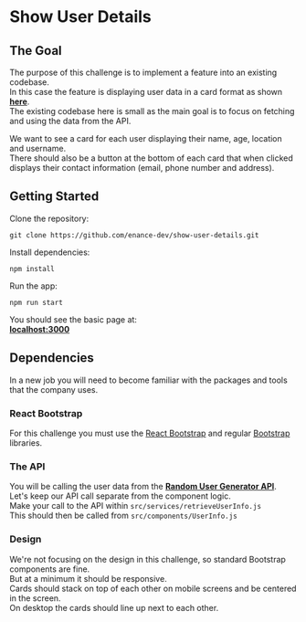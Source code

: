 # Show User Details 


## The Goal 

The purpose of this challenge is to implement a feature into an existing codebase.  
In this case the feature is displaying user data in a card format as shown **[here](https://reverent-euler-fd445c.netlify.app/)**.  
The existing codebase here is small as the main goal is to focus on fetching and using the data from the API.  

We want to see a card for each user displaying their name, age, location and username.  
There should also be a button at the bottom of each card that when clicked displays their contact information (email, phone number and address). 


## Getting Started

Clone the repository:  

```git clone https://github.com/enance-dev/show-user-details.git ```  

Install dependencies:  

```npm install```   

Run the app:  

```npm run start```  

You should see the basic page at:  
**[localhost:3000](http://localhost:3000/)**  


## Dependencies  

In a new job you will need to become familiar with the packages and tools that the company uses.  

### React Bootstrap
For this challenge you must use the [React Bootstrap](https://react-bootstrap.github.io/) and regular [Bootstrap](https://getbootstrap.com/) libraries.  

### The API
You will be calling the user data from the **[Random User Generator API](https://randomuser.me/documentation)**.  
Let's keep our API call separate from the component logic.  
Make your call to the API within ```src/services/retrieveUserInfo.js```  
This should then be called from ```src/components/UserInfo.js```  

### Design 
We're not focusing on the design in this challenge, so standard Bootstrap components are fine.  
But at a minimum it should be responsive.  
Cards should stack on top of each other on mobile screens and be centered in the screen.  
On desktop the cards should line up next to each other.  
